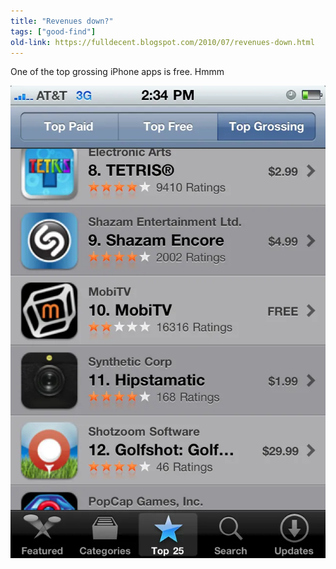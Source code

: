 ```yaml
---
title: "Revenues down?"
tags: ["good-find"]
old-link: https://fulldecent.blogspot.com/2010/07/revenues-down.html
---
```


One of the top grossing iPhone apps is free. Hmmm

![App listing](/assets/images/2010-07-11-app-revenues-down.webp)
